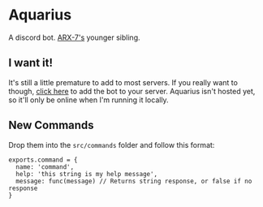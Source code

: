 # Aquarius

A discord bot. [ARX-7's](https://github.com/IanMitchell/ARX-7) younger sibling.


## I want it!

It's still a little premature to add to most servers. If you really want to though, [click here](https://discordapp.com/oauth2/authorize?client_id=176793254350684160&scope=bot&permissions=0
) to add the bot to your server. Aquarius isn't hosted yet, so it'll only be online when I'm running it locally.

## New Commands

Drop them into the `src/commands` folder and follow this format:

```
exports.command = {
  name: 'command',
  help: 'this string is my help message',
  message: func(message) // Returns string response, or false if no response 
}
```
